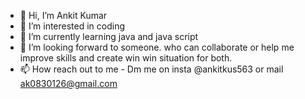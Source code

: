 - 👋 Hi, I’m Ankit Kumar
- 👀 I’m interested in coding
- 🌱 I’m currently learning java and java script
- 💞️ I’m looking forward to someone. who can collaborate or help me improve skills and create win win situation for both.
- 📫 How reach out to me - Dm me on insta @ankitkus563 or mail ak0830126@gmail.com

<!---
ankitkus563/ankitkus563
--->
